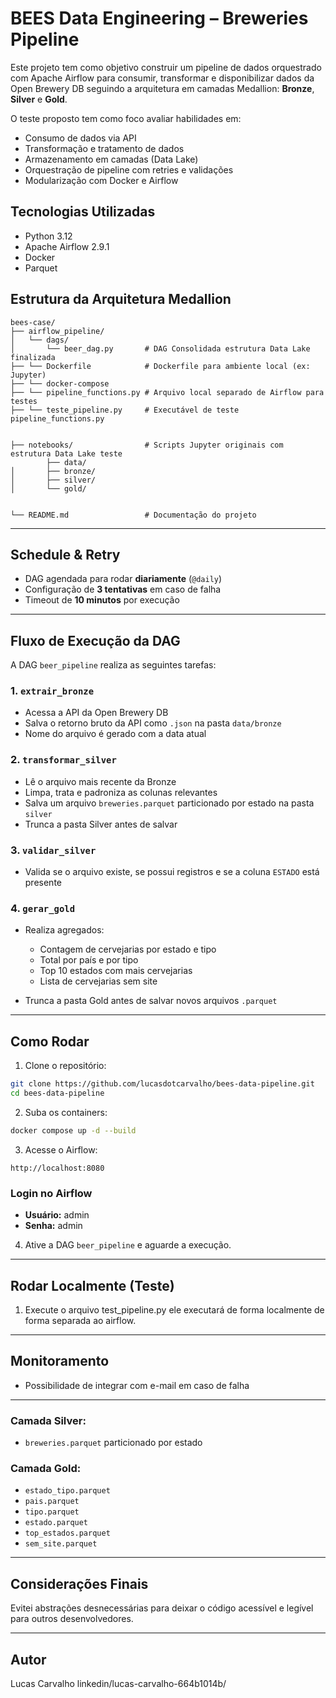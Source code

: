 # BEES Data Engineering – Breweries Pipeline

Este projeto tem como objetivo construir um pipeline de dados orquestrado com Apache Airflow para consumir, transformar e disponibilizar dados da Open Brewery DB seguindo a arquitetura em camadas Medallion: **Bronze**, **Silver** e **Gold**.

O teste proposto tem como foco avaliar habilidades em:

* Consumo de dados via API
* Transformação e tratamento de dados
* Armazenamento em camadas (Data Lake)
* Orquestração de pipeline com retries e validações
* Modularização com Docker e Airflow

## Tecnologias Utilizadas

* Python 3.12
* Apache Airflow 2.9.1
* Docker
* Parquet

## Estrutura da Arquitetura Medallion

```
bees-case/
├── airflow_pipeline/         
│   └── dags/
│       └── beer_dag.py       # DAG Consolidada estrutura Data Lake finalizada
├── └── Dockerfile            # Dockerfile para ambiente local (ex: Jupyter)
├── └── docker-compose
├── └── pipeline_functions.py # Arquivo local separado de Airflow para testes
├── └── teste_pipeline.py     # Executável de teste pipeline_functions.py


├── notebooks/                # Scripts Jupyter originais com estrutura Data Lake teste
        ├── data/                     
│       ├── bronze/
│       ├── silver/
│       └── gold/


└── README.md                 # Documentação do projeto
```

---

## Schedule & Retry

* DAG agendada para rodar **diariamente** (`@daily`)
* Configuração de **3 tentativas** em caso de falha
* Timeout de **10 minutos** por execução

---

## Fluxo de Execução da DAG

A DAG `beer_pipeline` realiza as seguintes tarefas:

### 1. `extrair_bronze`

* Acessa a API da Open Brewery DB
* Salva o retorno bruto da API como `.json` na pasta `data/bronze`
* Nome do arquivo é gerado com a data atual

### 2. `transformar_silver`

* Lê o arquivo mais recente da Bronze
* Limpa, trata e padroniza as colunas relevantes
* Salva um arquivo `breweries.parquet` particionado por estado na pasta `silver`
* Trunca a pasta Silver antes de salvar

### 3. `validar_silver`

* Valida se o arquivo existe, se possui registros e se a coluna `ESTADO` está presente

### 4. `gerar_gold`

* Realiza agregados:

  * Contagem de cervejarias por estado e tipo
  * Total por país e por tipo
  * Top 10 estados com mais cervejarias
  * Lista de cervejarias sem site
* Trunca a pasta Gold antes de salvar novos arquivos `.parquet`

---

## Como Rodar

1. Clone o repositório:

```bash
git clone https://github.com/lucasdotcarvalho/bees-data-pipeline.git
cd bees-data-pipeline
```

2. Suba os containers:

```bash
docker compose up -d --build
```

3. Acesse o Airflow:

```
http://localhost:8080
```

### Login no Airflow

* **Usuário:** admin
* **Senha:** admin

4. Ative a DAG `beer_pipeline` e aguarde a execução.
   
---

## Rodar Localmente (Teste)

1. Execute o arquivo test_pipeline.py ele executará de forma localmente de forma separada ao airflow.

---

## Monitoramento

* Possibilidade de integrar com e-mail em caso de falha

---

### Camada Silver:

* `breweries.parquet` particionado por estado

### Camada Gold:

* `estado_tipo.parquet`
* `pais.parquet`
* `tipo.parquet`
* `estado.parquet`
* `top_estados.parquet`
* `sem_site.parquet`

---

## Considerações Finais

Evitei abstrações desnecessárias para deixar o código acessível e legível para outros desenvolvedores.

---

## Autor

Lucas Carvalho
linkedin/lucas-carvalho-664b1014b/
